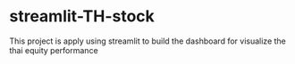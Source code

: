 # streamlit-TH-stock

This project is apply using streamlit to build the dashboard 
for visualize the thai equity performance


